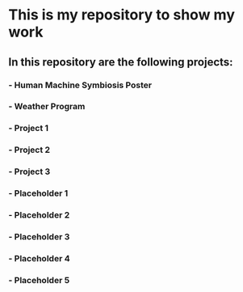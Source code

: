 # This is my repository to show my work
## In this repository are the following projects:
### - Human Machine Symbiosis Poster
### - Weather Program
### - Project 1
### - Project 2
### - Project 3
### - Placeholder 1 
### - Placeholder 2
### - Placeholder 3
### - Placeholder 4
### - Placeholder 5

